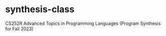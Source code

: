 # synthesis-class
CS252R Advanced Topics in Programming Languages (Program Synthesis for Fall 2023)

